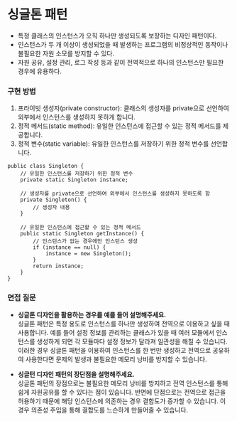 # 싱글톤 패턴

- 특정 클래스의 인스턴스가 오직 하나만 생성되도록 보장하는 디자인 패턴이다.
- 인스턴스가 두 개 이상이 생성되었을 때 발생하는 프로그램의 비정상적인 동작이나 불필요한 자원 소모를 방지할 수 있다.
- 자원 공유, 설정 관리, 로그 작성 등과 같이 전역적으로 하나의 인스턴스만 필요한 경우에 유용하다.

### 구현 방법
1. 프라이빗 생성자(private constructor): 클래스의 생성자를 private으로 선언하여 외부에서 인스턴스를 생성하지 못하게 합니다.
2. 정적 메서드(static method): 유일한 인스턴스에 접근할 수 있는 정적 메서드를 제공합니다.
3. 정적 변수(static variable): 유일한 인스턴스를 저장하기 위한 정적 변수를 선언합니다.

```
public class Singleton {
    // 유일한 인스턴스를 저장하기 위한 정적 변수
    private static Singleton instance;
    
    // 생성자를 private으로 선언하여 외부에서 인스턴스를 생성하지 못하도록 함
    private Singleton() {
        // 생성자 내용
    }
    
    // 유일한 인스턴스에 접근할 수 있는 정적 메서드
    public static Singleton getInstance() {
        // 인스턴스가 없는 경우에만 인스턴스 생성
        if (instance == null) {
            instance = new Singleton();
        }
        return instance;
    }
}
```

### 면접 질문
- **싱글톤 디자인을 활용하는 경우를 예를 들어 설명해주세요.** <br>
싱글톤 패턴은 특정 용도로 인스턴스를 하나만 생성하여 전역으로 이용하고 싶을 때 사용합니다.
예를 들어 설정 정보를 관리하는 클래스가 있을 때 여러 모듈에서 인스턴스를 생성하게 되면 각 모듈마다 설정 정보가 달라져 일관성을 해칠 수 있습니다.
이러한 경우 싱글톤 패턴을 이용하여 인스턴스를 한 번만 생성하고 전역으로 공유하여 사용한다면
문제의 발생과 불필요한 메모리 낭비를 방지할 수 있습니다.


- **싱글턴 디자인 패턴의 장단점을 설명해주세요.** <br>
싱글톤 패턴의 장점으로는 불필요한 메모리 낭비를 방지하고 전역 인스턴스를 통해 쉽게 자원공유를 할 수 있다는 점이 있습니다.
반면에 단점으로는 전역으로 접근을 허용하기 때문에 해당 인스턴스에 의존하는 경우 결합도가 증가할 수 있습니다.
이 경우 의존성 주입을 통해 결합도를 느슨하게 만들어줄 수 있습니다.
